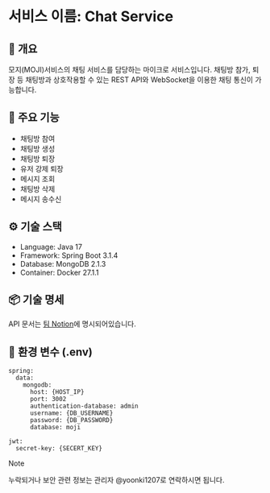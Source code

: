 # 서비스 이름: Chat Service

## 📌 개요
모지(MOJI)서비스의 채팅 서비스를 담당하는 마이크로 서비스입니다. 채팅방 참가, 퇴장 등 채팅방과 상호작용할 수 있는 REST API와 WebSocket을 이용한 채팅 통신이 가능합니다.

## 🚀 주요 기능
- 채팅방 참여
- 채팅방 생성
- 채팅방 퇴장
- 유저 강제 퇴장
- 메시지 조회
- 채팅방 삭제
- 메시지 송수신

## ⚙️ 기술 스택
- Language: Java 17
- Framework: Spring Boot 3.1.4
- Database: MongoDB 2.1.3
- Container: Docker 27.1.1

## 📦 기술 명세
API 문서는 [팀 Notion](https://www.notion.so/yoonki1207/MOJI-API-1e5a3b67e4c9807b91b3c99996fc9342?pvs=4)에 명시되어있습니다.

## 📄 환경 변수 (.env)
```
spring:
  data:
    mongodb:
      host: {HOST_IP}
      port: 3002
      authentication-database: admin
      username: {DB_USERNAME}
      password: {DB_PASSWORD}
      database: moji

jwt:
  secret-key: {SECERT_KEY}
```

> [!NOTE]
> 누락되거나 보안 관련 정보는 관리자 @yoonki1207로 연락하시면 됩니다.
